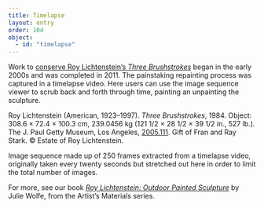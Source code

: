 ```yaml
---
title: Timelapse
layout: entry
order: 104
object:
  - id: "timelapse"
---
```


Work to [conserve Roy Lichtenstein’s *Three Brushstrokes*](https://www.getty.edu/news/conserving-lichtensteins-three-brushstrokes/) began in the early 2000s and was completed in 2011. The painstaking repainting process was captured in a timelapse video. Here users can use the image sequence viewer to scrub back and forth through time, painting an unpainting the sculpture.

<div class="object-info">

Roy Lichtenstein (American, 1923–1997). *Three Brushstrokes*, 1984. Object: 308.6 × 72.4 × 100.3 cm, 239.0456 kg (121 1/2 × 28 1/2 × 39 1/2 in., 527 lb.). The J. Paul Getty Museum, Los Angeles, [2005.111](https://www.getty.edu/art/collection/object/10989F). Gift of Fran and Ray Stark. © Estate of Roy Lichtenstein.

Image sequence made up of 250 frames extracted from a timelapse video, originally taken every twenty seconds but stretched out here in order to limit the total number of images.

For more, see our book [*Roy Lichtenstein: Outdoor Painted Sculpture*](https://shop.getty.edu/products/roy-lichtenstein-outdoor-painted-sculpture-978-1606066690) by Julie Wolfe, from the Artist’s Materials series.

</div>